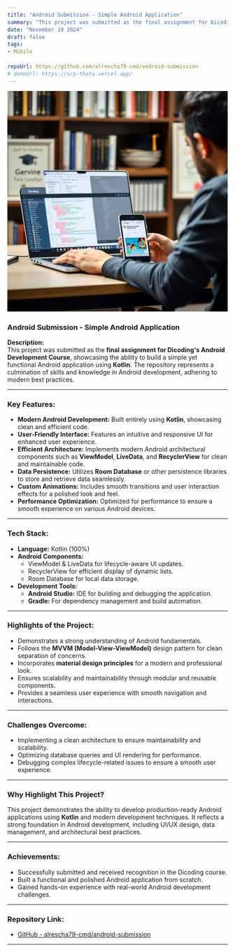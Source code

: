 ```yaml
---
title: "Android Submission - Simple Android Application"
summary: "This project was submitted as the final assignment for Dicoding's Android Development Course, showcasing a simple Android application."
date: "November 10 2024"
draft: false
tags:
- Mobile

repoUrl: https://github.com/alrescha79-cmd/android-submission
# demoUrl: https://srp-theta.vercel.app/
---
```


![Mobile](<../../../assets/projects/mobile.png>)

### **Android Submission - Simple Android Application**  

**Description:**  
This project was submitted as the **final assignment for Dicoding's Android Development Course**, showcasing the ability to build a simple yet functional Android application using **Kotlin**. The repository represents a culmination of skills and knowledge in Android development, adhering to modern best practices.

---

### **Key Features:**  

- **Modern Android Development:** Built entirely using **Kotlin**, showcasing clean and efficient code.  
- **User-Friendly Interface:** Features an intuitive and responsive UI for enhanced user experience.  
- **Efficient Architecture:** Implements modern Android architectural components such as **ViewModel**, **LiveData**, and **RecyclerView** for clean and maintainable code.  
- **Data Persistence:** Utilizes **Room Database** or other persistence libraries to store and retrieve data seamlessly.  
- **Custom Animations:** Includes smooth transitions and user interaction effects for a polished look and feel.  
- **Performance Optimization:** Optimized for performance to ensure a smooth experience on various Android devices.  

---

### **Tech Stack:**  

- **Language:** Kotlin (100%)  
- **Android Components:**  
  - ViewModel & LiveData for lifecycle-aware UI updates.  
  - RecyclerView for efficient display of dynamic lists.  
  - Room Database for local data storage.  
- **Development Tools:**  
  - **Android Studio:** IDE for building and debugging the application.  
  - **Gradle:** For dependency management and build automation.  

---

### **Highlights of the Project:**  

- Demonstrates a strong understanding of Android fundamentals.  
- Follows the **MVVM (Model-View-ViewModel)** design pattern for clean separation of concerns.  
- Incorporates **material design principles** for a modern and professional look.  
- Ensures scalability and maintainability through modular and reusable components.  
- Provides a seamless user experience with smooth navigation and interactions.  

---

### **Challenges Overcome:**  

- Implementing a clean architecture to ensure maintainability and scalability.  
- Optimizing database queries and UI rendering for performance.  
- Debugging complex lifecycle-related issues to ensure a smooth user experience.  

---

### **Why Highlight This Project?**  

This project demonstrates the ability to develop production-ready Android applications using **Kotlin** and modern development techniques. It reflects a strong foundation in Android development, including UI/UX design, data management, and architectural best practices.  

---

### **Achievements:**  

- Successfully submitted and received recognition in the Dicoding course.  
- Built a functional and polished Android application from scratch.  
- Gained hands-on experience with real-world Android development challenges.  

---

### **Repository Link:**

- [GitHub - alrescha79-cmd/android-submission](https://github.com/alrescha79-cmd/android-submission)

---
